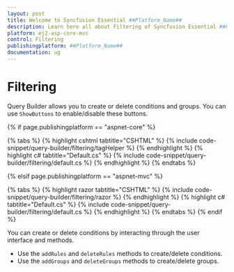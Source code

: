 ```yaml
---
layout: post
title: Welcome to Syncfusion Essential ##Platform_Name##
description: Learn here all about Filtering of Syncfusion Essential ##Platform_Name## widgets based on HTML5 and jQuery.
platform: ej2-asp-core-mvc
control: Filtering
publishingplatform: ##Platform_Name##
documentation: ug
---
```



# Filtering

Query Builder allows you to create or delete conditions and groups. You can use `ShowButtons` to enable/disable these buttons.

{% if page.publishingplatform == "aspnet-core" %}

{% tabs %}
{% highlight cshtml tabtitle="CSHTML" %}
{% include code-snippet/query-builder/filtering/tagHelper %}
{% endhighlight %}
{% highlight c# tabtitle="Default.cs" %}
{% include code-snippet/query-builder/filtering/default.cs %}
{% endhighlight %}
{% endtabs %}

{% elsif page.publishingplatform == "aspnet-mvc" %}

{% tabs %}
{% highlight razor tabtitle="CSHTML" %}
{% include code-snippet/query-builder/filtering/razor %}
{% endhighlight %}
{% highlight c# tabtitle="Default.cs" %}
{% include code-snippet/query-builder/filtering/default.cs %}
{% endhighlight %}
{% endtabs %}
{% endif %}



You can create or delete conditions by interacting through the user interface and methods.

* Use the `addRules` and `deleteRules` methods to create/delete conditions.
* Use the `addGroups` and `deleteGroups` methods to create/delete groups.
